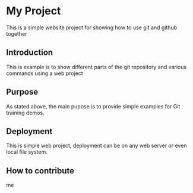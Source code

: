 # My Project
This is a simple website project for showing how to use git and github together

## Introduction
This is example is to show different parts of the git repository and various commands using a web project

## Purpose
As stated above, the main pupose is to provide simple examples for Git training demos.

## Deployment
This is simple web project, deployment can be on any web server or even local file system.

## How to contribute
me